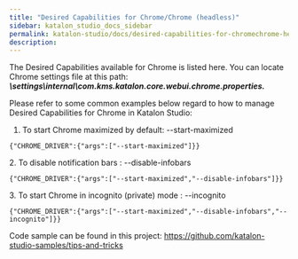 ```yaml
---
title: "Desired Capabilities for Chrome/Chrome (headless)" 
sidebar: katalon_studio_docs_sidebar
permalink: katalon-studio/docs/desired-capabilities-for-chromechrome-headless.html 
description: 
---
```

The Desired Capabilities available for Chrome is listed here. You can locate Chrome settings file at this path: **_<Project folder>\\settings\\internal\\com.kms.katalon.core.webui.chrome.properties._**

Please refer to some common examples below regard to how to manage Desired Capabilities for Chrome in Katalon Studio: 

1.  To start Chrome maximized by default: --start-maximized

```
{"CHROME_DRIVER":{"args":["--start-maximized"]}}

```

2\. To disable notification bars : --disable-infobars

```
{"CHROME_DRIVER":{"args":["--start-maximized","--disable-infobars"]}}

```

  
  

3\. To start Chrome in incognito (private) mode : --incognito

```
{"CHROME_DRIVER":{"args":["--start-maximized","--disable-infobars","--incognito"]}}

```

Code sample can be found in this project: https://github.com/katalon-studio-samples/tips-and-tricks